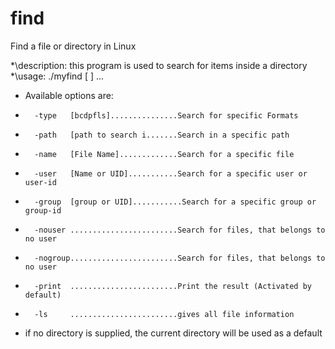 # find
Find a file or directory in Linux

 *\description: this program is used to search for items inside a directory
 *\usage: ./myfind <file or directory> [ <action> ] ...
 *	Available options are:
 *		 -type   [bcdpfls]...............Search for specific Formats
 *		 -path   [path to search i.......Search in a specific path
 *		 -name   [File Name].............Search for a specific file
 *		 -user   [Name or UID]...........Search for a specific user or user-id
 *		 -group  [group or UID]...........Search for a specific group or group-id
 *		 -nouser ........................Search for files, that belongs to no user
 *		 -nogroup........................Search for files, that belongs to no user
 *		 -print  ........................Print the result (Activated by default)
 *		 -ls     ........................gives all file information
 *   if no directory is supplied, the current directory will be used as a default
 
